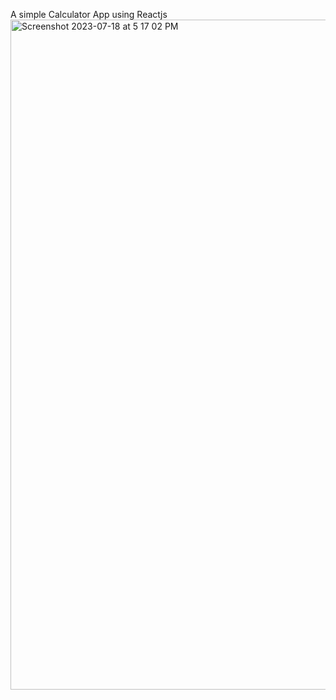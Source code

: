 A simple Calculator App using Reactjs
<img width="1072" alt="Screenshot 2023-07-18 at 5 17 02 PM" src="https://github.com/malakbenr/calculator/assets/48383170/01e5fde0-6a58-4e31-a300-5260ce7233b3">
